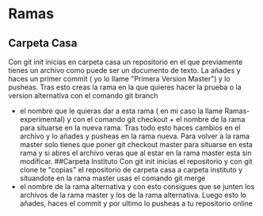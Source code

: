 # Ramas
## Carpeta Casa
Con git init inicias en carpeta casa un repositorio en el que previamente tienes un archivo como puede ser un documento de texto. La añades y haces un primer commit 
( yo lo llame "Primera Version Master") y lo pusheas. Tras esto creas la rama en la que quieres hacer la prueba o la version alternativa con el comando git branch 
+ el nombre que le quieras dar a esta rama ( en mi caso la llame Ramas-experimental) y con el comando git checkout + el nombre de la rama para situarse en la nueva rama.
Tras todo esto haces cambios en el archivo y lo añades y pusheas en la rama nueva. Para volver a la rama master solo tienes que poner git checkout master para situarse
en esta rama y si abres el archivo veras que al estar en la rama master esta sin modificar.
##Carpeta Instituto
Con git init inicias el repositorio y con git clone te "copias" el repositorio de carpeta casa a carpeta instituto y situandote en la rama master usas el comando git merge 
+ el nombre de la rama alternativa y con esto consigues que se junten los archivos de la rama master y los de la rama alternativa. Luego esto lo añades, haces el commit y 
por ultimo lo pusheas a tu repositorio online
